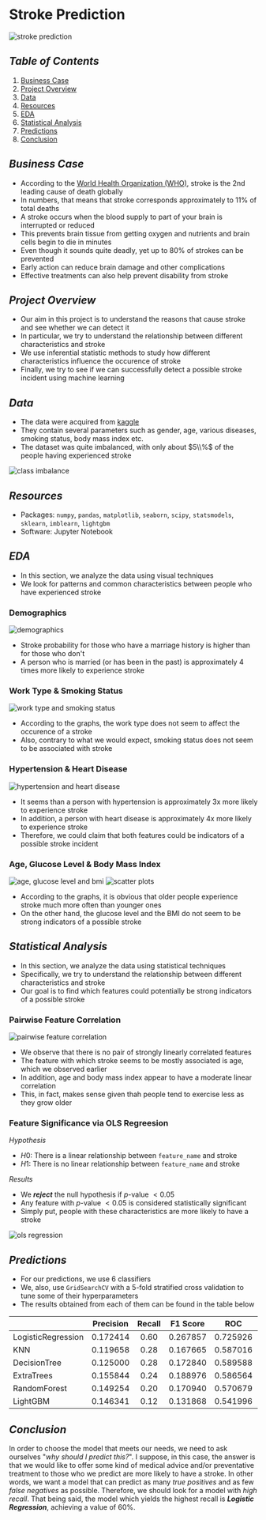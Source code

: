 # Stroke Prediction

![stroke prediction](./images/banner.jpg)

## *Table of Contents*

1. [Business Case](#business-case)
2. [Project Overview](#project-overview)
3. [Data](#data)
4. [Resources](#resources)
5. [EDA](#eda)
6. [Statistical Analysis](#statistical-analysis)
7. [Predictions](#predictions)
8. [Conclusion](#conclusion)

## *Business Case*

- According to the [World Health Organization (WHO)](https://www.who.int/), stroke is the 2nd leading cause of death globally
- In numbers, that means that stroke corresponds approximately to 11% of total deaths
- A stroke occurs when the blood supply to part of your brain is interrupted or reduced
- This prevents brain tissue from getting oxygen and nutrients and brain cells begin to die in minutes
- Even though it sounds quite deadly, yet up to 80% of strokes can be prevented
- Early action can reduce brain damage and other complications
- Effective treatments can also help prevent disability from stroke

## *Project Overview*

- Our aim in this project is to understand the reasons that cause stroke and see whether we can detect it
- In particular, we try to understand the relationship between different characteristics and stroke
- We use inferential statistic methods to study how different characteristics influence the occurence of stroke
- Finally, we try to see if we can successfully detect a possible stroke incident using machine learning

## *Data*

- The data were acquired from [kaggle](https://www.kaggle.com/fedesoriano/stroke-prediction-dataset)
- They contain several parameters such as gender, age, various diseases, smoking status, body mass index etc.
- The dataset was quite imbalanced, with only about $5\\%$ of the people having experienced stroke

![class imbalance](./images/class_distribution.svg)

## *Resources*

- Packages: `numpy`, `pandas`, `matplotlib`, `seaborn`, `scipy`, `statsmodels`, `sklearn`, `imblearn`, `lightgbm`
- Software: Jupyter Notebook

## *EDA*

- In this section, we analyze the data using visual techniques
- We look for patterns and common characteristics between people who have experienced stroke

### Demographics

![demographics](./images/demographics.svg)

- Stroke probability for those who have a marriage history is higher than for those who don't
- A person who is married (or has been in the past) is approximately 4 times more likely to experience stroke

### Work Type & Smoking Status

![work type and smoking status](./images/work_type_smoking_status_stroke.svg)

- According to the graphs, the work type does not seem to affect the occurence of a stroke
- Also, contrary to what we would expect, smoking status does not seem to be associated with stroke

### Hypertension & Heart Disease

![hypertension and heart disease](./images/hypertension_heart_disease_stroke.svg)

- It seems than a person with hypertension is approximately 3x more likely to experience stroke
- In addition, a person with heart disease is approximately 4x more likely to experience stroke
- Therefore, we could claim that both features could be indicators of a possible stroke incident

### Age, Glucose Level & Body Mass Index

![age, glucose level and bmi](./images/age_glucose_level_bmi_stroke.svg)
![scatter plots](./images/scatter_plots.svg)

- According to the graphs, it is obvious that older people experience stroke much more often than younger ones
- On the other hand, the glucose level and the BMI do not seem to be strong indicators of a possible stroke

## *Statistical Analysis*

- In this section, we analyze the data using statistical techniques
- Specifically, we try to understand the relationship between different characteristics and stroke
- Our goal is to find which features could potentially be strong indicators of a possible stroke

### Pairwise Feature Correlation

![pairwise feature correlation](./images/pairwise_feature_correlation.svg)

- We observe that there is no pair of strongly linearly correlated features
- The feature with which stroke seems to be mostly associated is age, which we observed earlier
- In addition, age and body mass index appear to have a moderate linear correlation
- This, in fact, makes sense given thah people tend to exercise less as they grow older

### Feature Significance via OLS Regreesion

*Hypothesis*

- $H0:$ There is a linear relationship between `feature_name` and stroke
- $H1:$ There is no linear relationship between `feature_name` and stroke

*Results*

- We ***reject*** the null hypothesis if $p$-value $< 0.05$
- Any feature with $p$-value $< 0.05$ is considered statistically significant
- Simply put, people with these characteristics are more likely to have a stroke

![ols regression](./images/ols_results.svg)

## *Predictions*

- For our predictions, we use 6 classifiers
- We, also, use `GridSearchCV` with a 5-fold stratified cross validation to tune some of their hyperparameters
- The results obtained from each of them can be found in the table below

|   | Precision | Recall | F1 Score | ROC | Accuracy |
| - | :-------: | :----: | :------: | :-: | :------: |
| LogisticRegression | 0.172414 | 0.60 | 0.267857 | 0.725926 | 0.839530 |
| KNN | 0.119658 | 0.28 | 0.167665 | 0.587016 | 0.863992 |
| DecisionTree | 0.125000 | 0.28 | 0.172840 | 0.589588 | 0.868885 |
| ExtraTrees | 0.155844 | 0.24 | 0.188976 | 0.586564 | 0.899217 |
| RandomForest | 0.149254 | 0.20 | 0.170940 | 0.570679 | 0.905088 |
| LightGBM | 0.146341 | 0.12 | 0.131868 | 0.541996 | 0.922701 |

## *Conclusion*

In order to choose the model that meets our needs, we need to ask ourselves "*why should I predict this?*". I suppose, in this case, the answer is that we would like to offer some kind of medical advice and/or preventative treatment to those who we predict are more likely to have a stroke. In other words, we want a model that can predict as many *true positives* and as few *false negatives* as possible. Therefore, we should look for a model with *high recall*. That being said, the model which yields the highest recall is ***Logistic Regression***, achieving a value of 60%.
